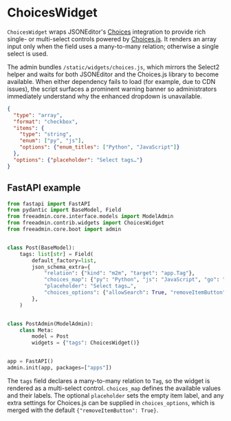 # ChoicesWidget

`ChoicesWidget` wraps JSONEditor's [Choices](https://github.com/json-editor/json-editor#choices-select-editor) integration to provide rich single- or multi-select controls powered by [Choices.js](https://github.com/Choices-js/Choices). It renders an array input only when the field uses a many-to-many relation; otherwise a single select is used.

The admin bundles `/static/widgets/choices.js`, which mirrors the Select2 helper and waits for both JSONEditor and the Choices.js library to become available. When either dependency fails to load (for example, due to CDN issues), the script surfaces a prominent warning banner so administrators immediately understand why the enhanced dropdown is unavailable.

```json
{
  "type": "array",
  "format": "checkbox",
  "items": {
    "type": "string",
    "enum": ["py", "js"],
    "options": {"enum_titles": ["Python", "JavaScript"]}
  },
  "options": {"placeholder": "Select tags…"}
}
```

## FastAPI example

```python
from fastapi import FastAPI
from pydantic import BaseModel, Field
from freeadmin.core.interface.models import ModelAdmin
from freeadmin.contrib.widgets import ChoicesWidget
from freeadmin.core.boot import admin


class Post(BaseModel):
    tags: list[str] = Field(
        default_factory=list,
        json_schema_extra={
            "relation": {"kind": "m2m", "target": "app.Tag"},
            "choices_map": {"py": "Python", "js": "JavaScript", "go": "Go"},
            "placeholder": "Select tags…",
            "choices_options": {"allowSearch": True, "removeItemButton": True},
        },
    )


class PostAdmin(ModelAdmin):
    class Meta:
        model = Post
        widgets = {"tags": ChoicesWidget()}


app = FastAPI()
admin.init(app, packages=["apps"])
```

The `tags` field declares a many-to-many relation to `Tag`, so the widget is rendered as a multi-select control. `choices_map` defines the available values and their labels. The optional `placeholder` sets the empty item label, and any extra settings for Choices.js can be supplied in `choices_options`, which is merged with the default `{"removeItemButton": True}`.
